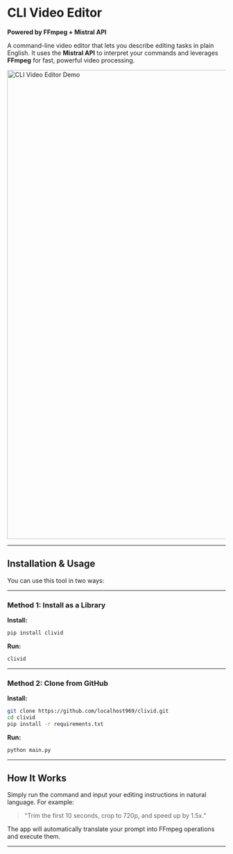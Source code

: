 # CLI Video Editor

**Powered by FFmpeg + Mistral API**

A command-line video editor that lets you describe editing tasks in plain English.
It uses the **Mistral API** to interpret your commands and leverages **FFmpeg** for fast, powerful video processing.

<img width="1920" height="1080" alt="CLI Video Editor Demo" src="https://github.com/user-attachments/assets/5e3e03da-76fd-4136-bc9b-634a3dbeec15" />

---

##  Installation & Usage

You can use this tool in two ways:

---

### **Method 1: Install as a Library**

**Install:**

```sh
pip install clivid
```

**Run:**

```sh
clivid
```

---

### **Method 2: Clone from GitHub**

**Install:**

```sh
git clone https://github.com/localhost969/clivid.git
cd clivid
pip install -r requirements.txt
```

**Run:**

```sh
python main.py
```

---

##  How It Works

Simply run the command and input your editing instructions in natural language. For example:

> "Trim the first 10 seconds, crop to 720p, and speed up by 1.5x."

The app will automatically translate your prompt into FFmpeg operations and execute them.

---


